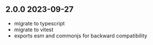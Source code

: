 ## 2.0.0 2023-09-27
* migrate to typescript
* migrate to vitest
* exports esm and commonjs for backward compatibility